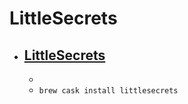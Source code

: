 # LittleSecrets
- [LittleSecrets](https://www.mani.de/de/littlesecrets/)
  - 
  - 
  - `brew cask install littlesecrets`

